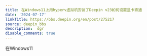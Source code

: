 ```yaml
---
title: 在Windows11上用hyperv虚拟机安装了Deepin v23如何设置显卡直通
date: '2024-07-17'
linkTitle: https://bbs.deepin.org/en/post/275217
source: deepin_bbs
description:  dgr 
disable_comments: true
---
```

在Windows11
